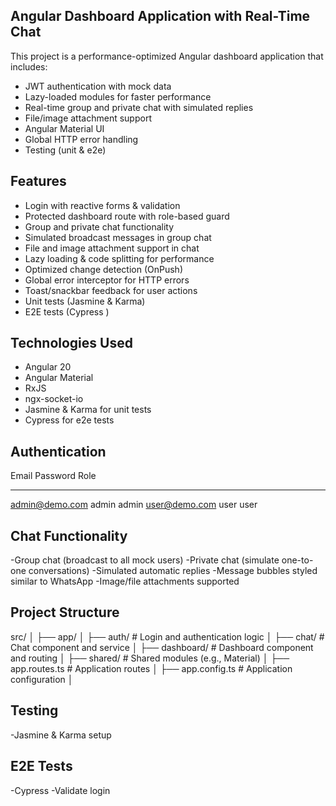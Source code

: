 Angular Dashboard Application with Real-Time Chat
-------------------------------------------------
This project is a performance-optimized Angular dashboard application that includes:

- JWT authentication with mock data
- Lazy-loaded modules for faster performance
- Real-time group and private chat with simulated replies
- File/image attachment support
- Angular Material UI
- Global HTTP error handling
- Testing (unit & e2e)

Features
--------

- Login with reactive forms & validation  
- Protected dashboard route with role-based guard  
- Group and private chat functionality  
- Simulated broadcast messages in group chat  
- File and image attachment support in chat  
- Lazy loading & code splitting for performance  
- Optimized change detection (OnPush)  
- Global error interceptor for HTTP errors  
- Toast/snackbar feedback for user actions  
- Unit tests (Jasmine & Karma)  
- E2E tests (Cypress ) 

Technologies Used
-----------------
- Angular 20
- Angular Material
- RxJS
- ngx-socket-io 
- Jasmine & Karma for unit tests
- Cypress  for e2e tests

Authentication
--------------
 Email               Password       Role  
 -----               --------       ----

 admin@demo.com      admin          admin
 user@demo.com       user           user


 Chat Functionality
 ------------------
 -Group chat (broadcast to all mock users)
 -Private chat (simulate one-to-one conversations)
 -Simulated automatic replies
 -Message bubbles styled similar to WhatsApp
 -Image/file attachments supported 



 Project Structure
 -----------------
 src/
│
├── app/
│   ├── auth/           # Login and authentication logic
│   ├── chat/           # Chat component and service
│   ├── dashboard/      # Dashboard component and routing
│   ├── shared/         # Shared modules (e.g., Material)
│   ├── app.routes.ts   # Application routes
│   ├── app.config.ts   # Application configuration
│


Testing
-------
-Jasmine & Karma setup

E2E Tests
---------
-Cypress
-Validate login